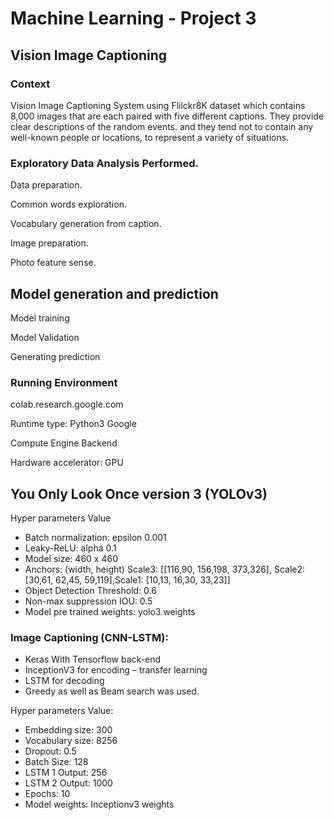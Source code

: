 # Machine Learning - Project 3

## Vision Image Captioning

### Context

Vision Image Captioning System using Flilckr8K dataset which contains 8,000 images that are each paired with five different captions. They provide clear descriptions of the random events. and they tend not to contain any well-known people or locations, to represent a variety of situations.

### Exploratory Data Analysis Performed.

Data preparation.

Common words exploration.

Vocabulary generation from caption.

Image preparation.

Photo feature sense.

## Model generation and prediction

Model training

Model Validation

Generating prediction

### Running Environment

colab.research.google.com

Runtime type: Python3 Google

Compute Engine Backend

Hardware accelerator: GPU

## You Only Look Once version 3 (YOLOv3)

Hyper parameters Value

* Batch normalization: epsilon 0.001
* Leaky-ReLU: alpha 0.1
* Model size: 460 x 460
* Anchors: (width, height) Scale3: [[116,90, 156,198, 373,326], Scale2: [30,61, 62,45, 59,119],Scale1: [10,13, 16,30, 33,23]]
* Object Detection Threshold: 0.6
* Non-max suppression IOU: 0.5
* Model pre trained weights: yolo3.weights

### Image Captioning (CNN-LSTM):

* Keras With Tensorflow back-end
* InceptionV3 for encoding – transfer learning
* LSTM for decoding
* Greedy as well as Beam search was used.

Hyper parameters Value:

* Embedding size: 300
* Vocabulary size: 8256
* Dropout: 0.5
* Batch Size: 128
* LSTM 1 Output: 256
* LSTM 2 Output: 1000
* Epochs: 10
* Model weights: Inceptionv3 weights



